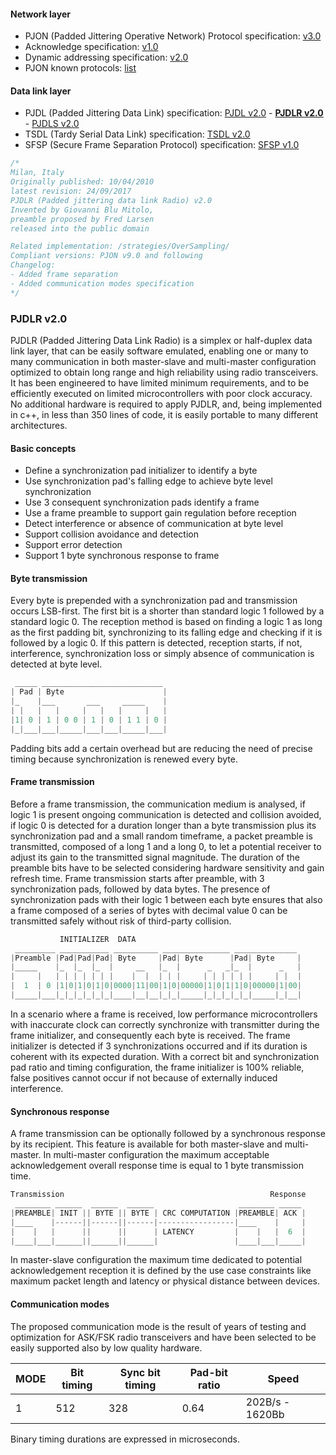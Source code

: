 #### Network layer
- PJON (Padded Jittering Operative Network) Protocol specification: [v3.0](/specification/PJON-protocol-specification-v3.0.md)
- Acknowledge specification: [v1.0](/specification/PJON-protocol-acknowledge-specification-v1.0.md)
- Dynamic addressing specification: [v2.0](/specification/PJON-dynamic-addressing-specification-v2.0.md)
- PJON known protocols: [list](/specification/PJON-known-protocols-list.md)
#### Data link layer
- PJDL (Padded Jittering Data Link) specification:
[PJDL v2.0](/strategies/SoftwareBitBang/specification/PJDL-specification-v2.0.md) - **[PJDLR v2.0](/strategies/OverSampling/specification/PJDLR-specification-v2.0.md)** - [PJDLS v2.0](/strategies/AnalogSampling/specification/PJDLS-specification-v2.0.md)
- TSDL (Tardy Serial Data Link) specification: [TSDL v2.0](/strategies/ThroughSerial/specification/TSDL-specification-v2.0.md)
- SFSP (Secure Frame Separation Protocol) specification: [SFSP v1.0](/specification/SFSP-frame-separation-specification-v1.0.md)

```cpp
/*
Milan, Italy
Originally published: 10/04/2010
latest revision: 24/09/2017
PJDLR (Padded jittering data link Radio) v2.0
Invented by Giovanni Blu Mitolo,
preamble proposed by Fred Larsen
released into the public domain

Related implementation: /strategies/OverSampling/
Compliant versions: PJON v9.0 and following
Changelog:
- Added frame separation
- Added communication modes specification
*/
```
### PJDLR v2.0
PJDLR (Padded Jittering Data Link Radio) is a simplex or half-duplex data link layer, that can be easily software emulated, enabling one or many to many communication in both master-slave and multi-master configuration optimized to obtain long range and high reliability using radio transceivers. It has been engineered to have limited minimum requirements, and to be efficiently executed on limited microcontrollers with poor clock accuracy. No additional hardware is required to apply PJDLR, and, being implemented in c++, in less than 350 lines of code, it is easily portable to many different architectures.

#### Basic concepts
* Define a synchronization pad initializer to identify a byte
* Use synchronization pad's falling edge to achieve byte level synchronization
* Use 3 consequent synchronization pads identify a frame
* Use a frame preamble to support gain regulation before reception
* Detect interference or absence of communication at byte level
* Support collision avoidance and detection
* Support error detection
* Support 1 byte synchronous response to frame

#### Byte transmission
Every byte is prepended with a synchronization pad and transmission occurs LSB-first. The first bit is a shorter than standard logic 1 followed by a standard logic 0. The reception method is based on finding a logic 1 as long as the first padding bit, synchronizing to its falling edge and checking if it is followed by a logic 0. If this pattern is detected, reception starts, if not, interference, synchronization loss or simply absence of communication is detected at byte level.    
```cpp  
 _____ ___________________________
| Pad | Byte                      |
|_    |___       ___     _____    |
| |   |   |     |   |   |     |   |
|1| 0 | 1 | 0 0 | 1 | 0 | 1 1 | 0 |
|_|___|___|_____|___|___|_____|___|
```
Padding bits add a certain overhead but are reducing the need of precise timing because synchronization is renewed every byte.

#### Frame transmission
Before a frame transmission, the communication medium is analysed, if logic 1 is present ongoing communication is detected and collision avoided, if logic 0 is detected for a duration longer than a byte transmission plus its synchronization pad and a small random timeframe, a packet preamble is transmitted, composed of a long 1 and a long 0, to let a potential receiver to adjust its gain to the transmitted signal magnitude. The duration of the preamble bits have to be selected considering hardware sensitivity and gain refresh time. Frame transmission starts after preamble, with 3 synchronization pads, followed by data bytes. The presence of synchronization pads with their logic 1 between each byte ensures that also a frame composed of a series of bytes with decimal value 0 can be transmitted safely without risk of third-party collision.

```cpp     
           INITIALIZER  DATA
 _________ ___________ __________ _______________ ______________
|Preamble |Pad|Pad|Pad| Byte     |Pad| Byte      |Pad| Byte     |
|_____    |_  |_  |_  |     __   |_  |      _   _|_  |      _   |
|     |   | | | | | | |    |  |  | | |     | | | | | |     | |  |
|  1  | 0 |1|0|1|0|1|0|0000|11|00|1|0|00000|1|0|1|1|0|00000|1|00|
|_____|___|_|_|_|_|_|_|____|__|__|_|_|_____|_|_|_|_|_|_____|_|__|
```
In a scenario where a frame is received, low performance microcontrollers with inaccurate clock can correctly synchronize with transmitter during the frame initializer, and consequently each byte is received. The frame initializer is detected if 3 synchronizations occurred and if its duration is coherent with its expected duration. With a correct bit and synchronization pad ratio and timing configuration, the frame initializer is 100% reliable, false positives cannot occur if not because of externally induced interference.     

#### Synchronous response
A frame transmission can be optionally followed by a synchronous response by its recipient. This feature is available for both master-slave and multi-master. In multi-master configuration the maximum acceptable acknowledgement overall response time is equal to 1 byte transmission time.
```cpp  
Transmission                                              Response
 ________ ______  ______  ______                   ________ _____
|PREAMBLE| INIT || BYTE || BYTE | CRC COMPUTATION |PREAMBLE| ACK |
|____    |------||------||------|-----------------|____    |     |
|    |   |      ||      ||      | LATENCY         |    |   |  6  |
|____|___|______||______||______|                 |____|___|_____|
```
In master-slave configuration the maximum time dedicated to potential acknowledgement reception it is defined by the use case constraints like maximum packet length and latency or physical distance between devices.

#### Communication modes
The proposed communication mode is the result of years of testing and optimization for ASK/FSK radio transceivers and have been selected to be easily supported also by low quality hardware.  

| MODE | Bit timing | Sync bit timing | Pad-bit ratio | Speed               |
| ---- | ---------- | --------------- | ------------- | ------------------- |
| 1    | 512        | 328             | 0.64          | 202B/s - 1620Bb     |

Binary timing durations are expressed in microseconds.
